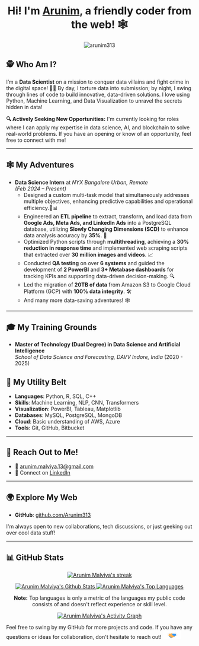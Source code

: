 <h1 align="center">Hi! I'm <a href="https://github.com/arunim313" target="_blank">Arunim</a>, a friendly coder from the web! 🕸️</h1>

<p align="center">
  <img src="https://komarev.com/ghpvc/?username=arunim313&label=Web%20visits&color=red&style=flat" alt="arunim313" />
</p>
<p align="center">
<!--   <img src="https://github.com/user-attachments/assets/5d60ab16-26f5-4931-aa56-1d73c86000ea" width="50" alt="Spiderman GIF"> -->
<!--   <img src="https://github.com/user-attachments/assets/19a1b840-cdf7-4813-ae16-f3314b69615f" width="100" alt="Spiderman GIF"> -->
</p>


## 🕵️ Who Am I?

I’m a **Data Scientist** on a mission to conquer data villains and fight crime in the digital space! 🦸‍♂️ By day, I torture data into submission; by night, I swing through lines of code to build innovative, data-driven solutions. I love using Python, Machine Learning, and Data Visualization to unravel the secrets hidden in data!

**🔍 Actively Seeking New Opportunities:**
I'm currently looking for roles where I can apply my expertise in data science, AI, and blockchain to solve real-world problems. If you have an opening or know of an opportunity, feel free to connect with me!

---

## 🕸️ My Adventures
- **Data Science Intern** at *NYX Bangalore Urban, Remote*  
  *(Feb 2024 – Present)*  
  - Designed a custom multi-task model that simultaneously addresses multiple objectives, enhancing predictive capabilities and operational efficiency.🧠📊
  - Engineered an **ETL pipeline** to extract, transform, and load data from **Google Ads, Meta Ads, and LinkedIn Ads** into a PostgreSQL database, utilizing **Slowly Changing Dimensions (SCD)** to enhance data analysis accuracy by **35%**. 🚀
  - Optimized Python scripts through **multithreading**, achieving a **30% reduction in response time** and implemented web scraping scripts that extracted over **30 million images and videos**. 📈
  - Conducted **QA testing** on over **6 systems** and guided the development of **2 PowerBI** and **3+ Metabase dashboards** for tracking KPIs and supporting data-driven decision-making. 🔍
  - Led the migration of **20TB of data** from Amazon S3 to Google Cloud Platform (GCP) with **100% data integrity**. 🛠️
  - And many more data-saving adventures! 🕸️


---
## 🎓 My Training Grounds

- **Master of Technology (Dual Degree) in Data Science and Artificial Intelligence**  
  *School of Data Science and Forecasting, DAVV Indore, India* (2020 - 2025)
  
## 🧰 My Utility Belt

- **Languages**: Python, R, SQL, C++
- **Skills**: Machine Learning, NLP, CNN, Transformers
- **Visualization**: PowerBI, Tableau, Matplotlib
- **Databases**: MySQL, PostgreSQL, MongoDB
- **Cloud**: Basic understanding of AWS, Azure
- **Tools**: Git, GitHub, Bitbucket

---

## 🤝 Reach Out to Me!

- 📧 [arunim.malviya.13@gmail.com](mailto:arunim.malviya.13@gmail.com)
- 💬 Connect on [LinkedIn](https://www.linkedin.com/in/arunim-malviya-271ba5201/)

---

## 🌍 Explore My Web

- **GitHub**: [github.com/Arunim313](https://github.com/arunim313)

I'm always open to new collaborations, tech discussions, or just geeking out over cool data stuff!

---

## 📊 GitHub Stats

<p align="center">
    <a href="https://github.com/arunim313/github-readme-streak-stats">
        <img title="🕸️ GitHub streak stats" alt="Arunim Malviya's streak" src="https://github-readme-streak-stats.herokuapp.com/?user=arunim313&theme=black-ice&hide_border=true&stroke=0000&background=060A0CD0"/>
    </a>
</p>

<p align="center">
    <a href="https://github.com/arunim313/github-readme-stats">
        <img alt="Arunim Malviya's Github Stats" src="https://github-readme-stats.vercel.app/api?username=arunim313&show_icons=true&count_private=true&theme=react&hide_border=true&bg_color=0D1117" />
    </a>
    <a href="https://github.com/arunim313/github-readme-stats">
        <img alt="Arunim Malviya's Top Languages" src="https://github-readme-stats.vercel.app/api/top-langs/?username=arunim313&langs_count=8&count_private=true&layout=compact&theme=react&hide_border=true&bg_color=0D1117" />
    </a>
</p>

<p align="center">
  <b>Note:</b> Top languages is only a metric of the languages my public code consists of and doesn't reflect experience or skill level.
</p>

<p align="center">
    <a href="https://github.com/arunim313/github-readme-activity-graph">
        <img alt="Arunim Malviya's Activity Graph" src="https://activity-graph.herokuapp.com/graph?username=arunim313&bg_color=0D1117&color=5BCDEC&line=5BCDEC&point=FFFFFF&hide_border=true" />
    </a>
</p>

Feel free to swing by my GitHub for more projects and code. If you have any questions or ideas for collaboration, don't hesitate to reach out! <img src="https://github.com/Script-Kiddie-JKB/Script-Kiddie-JKB/blob/main/Assets/handshake.gif" width="50">
